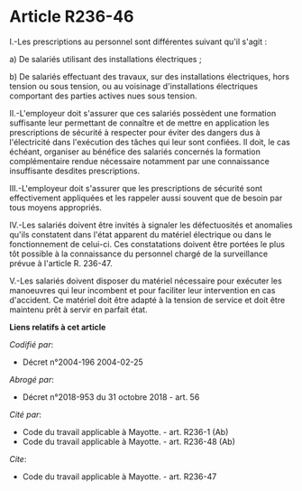 # Article R236-46

I.-Les prescriptions au personnel sont différentes suivant qu'il s'agit : 

a) De salariés utilisant des installations électriques ; 

b) De salariés effectuant des travaux, sur des installations électriques, hors tension ou sous tension, ou au voisinage
d'installations électriques comportant des parties actives nues sous tension. 

II.-L'employeur doit s'assurer que ces salariés possèdent une formation suffisante leur permettant de connaître et de mettre
en application les prescriptions de sécurité à respecter pour éviter des dangers dus à l'électricité dans l'exécution des
tâches qui leur sont confiées. Il doit, le cas échéant, organiser au bénéfice des salariés concernés la formation
complémentaire rendue nécessaire notamment par une connaissance insuffisante desdites prescriptions. 

III.-L'employeur doit s'assurer que les prescriptions de sécurité sont effectivement appliquées et les rappeler aussi souvent
que de besoin par tous moyens appropriés. 

IV.-Les salariés doivent être invités à signaler les défectuosités et anomalies qu'ils constatent dans l'état apparent du
matériel électrique ou dans le fonctionnement de celui-ci. Ces constatations doivent être portées le plus tôt possible à la
connaissance du personnel chargé de la surveillance prévue à l'article R. 236-47.

V.-Les salariés doivent disposer du matériel nécessaire pour exécuter les manoeuvres qui leur incombent et pour faciliter
leur intervention en cas d'accident. Ce matériel doit être adapté à la tension de service et doit être maintenu prêt à servir
en parfait état.

**Liens relatifs à cet article**

_Codifié par_:

  - Décret n°2004-196 2004-02-25

_Abrogé par_:

  - Décret n°2018-953 du 31 octobre 2018 - art. 56

_Cité par_:

  - Code du travail applicable à Mayotte. - art. R236-1 (Ab)
  - Code du travail applicable à Mayotte. - art. R236-48 (Ab)

_Cite_:

  - Code du travail applicable à Mayotte. - art. R236-47
